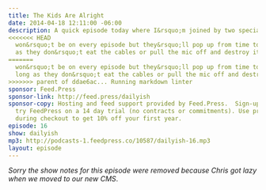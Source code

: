 ```yaml
---
title: The Kids Are Alright
date: 2014-04-18 12:11:00 -06:00
description: A quick episode today where I&rsquo;m joined by two special guests. They
<<<<<<< HEAD
  won&rsquo;t be on every episode but they&rsquo;ll pop up from time to time -as long
  as they don&rsquo;t eat the cables or pull the mic off and destroy it.
=======
  won&rsquo;t be on every episode but they&rsquo;ll pop up from time to time - as
  long as they don&rsquo;t eat the cables or pull the mic off and destroy it.
>>>>>>> parent of ddae6ac... Running markdown linter
sponsor: Feed.Press
sponsor-link: http://feed.press/dailyish
sponsor-copy: Hosting and feed support provided by Feed.Press.  Sign-up today and
  try FeedPress on a 14 day trial (no contracts or commitments). Use promo code "dailyish"
  during checkout to get 10% off your first year.
episode: 16
show: dailyish
mp3: http://podcasts-1.feedpress.co/10587/dailyish-16.mp3
layout: episode
---
```


<em>Sorry the show notes for this episode were removed because Chris got lazy when we moved to our new CMS</em>.
